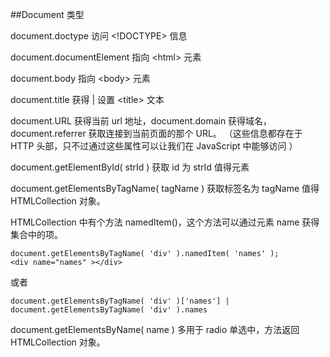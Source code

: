 ##Document 类型

document.doctype 访问 <!DOCTYPE> 信息

document.documentElement  指向 &lt;html> 元素

document.body  指向 &lt;body> 元素

document.title 获得 | 设置 &lt;title> 文本

document.URL 获得当前 url 地址，document.domain 获得域名，document.referrer 获取连接到当前页面的那个 URL。 （这些信息都存在于 HTTP 头部，只不过通过这些属性可以让我们在 JavaScript 中能够访问 ）

document.getElementById( strId )  获取 id 为 strId 值得元素

document.getElementsByTagName( tagName )  获取标签名为 tagName 值得 HTMLCollection 对象。

HTMLCollection 中有个方法 namedItem()，这个方法可以通过元素 name 获得集合中的项。

    document.getElementsByTagName( 'div' ).namedItem( 'names' );
    <div name="names" ></div>

或者

    document.getElementsByTagName( 'div' )['names'] | document.getElementsByTagName( 'div' ).names

document.getElementsByName( name )  多用于 radio 单选中，方法返回 HTMLCollection 对象。
